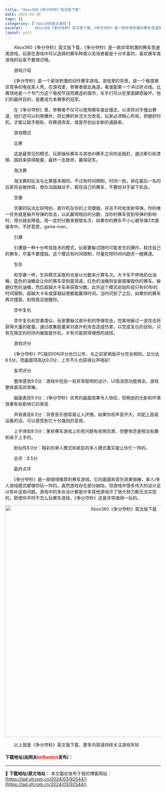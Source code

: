 ```yaml
---
title: "Xbox360《争分夺秒》英文版下载"
date: 2024-03-30
tags: []
categories: ["xbox360英日游戏"]
excerpt: "　　Xbox360《争分夺秒》英文版下载，《争分夺秒》是一款非常刺激的赛车竞速类游戏，玩家在游戏中可以选择的赛车种类以及场景都是十分丰富的，喜欢赛车类游戏的玩家不要错过哦。 　　游戏介绍 　　《争分夺秒》是一个紧张刺激的动作赛车游戏。游戏里的背景，是一个极度推崇竞争的电视真人秀。在游戏里，参赛者彼此&hellip;"
layout: post
---
```


 <p>　　Xbox360《争分夺秒》英文版下载，《争分夺秒》是一款非常刺激的赛车竞速类游戏，玩家在游戏中可以选择的赛车种类以及场景都是十分丰富的，喜欢赛车类游戏的玩家不要错过哦。</p> <p>　　游戏介绍</p> <p>　　《争分夺秒》是一个紧张刺激的动作赛车游戏。游戏里的背景，是一个极度推崇竞争的电视真人秀。在游戏里，参赛者彼此角逐，看谁能第一个冲过终点线。比赛场地是一个专门为这个电视节目而建造的城市，车手们可以在里面肆意破坏。他们的最终目的，是要成为本赛季的冠军。</p> <p>　　在《争分夺秒》里，参赛者不仅可以使用赛车彼此撞击，以求将对手撞出赛道，他们还可以利用爆炸，将比赛的状况大为改变。玩家必须精心布局，把握好时机，才能让敌手脱轨、将赛道改变、或是开创出全新的通路来。</p> <p>　　游戏模式</p> <p>　　比赛</p> <p>　　这是最常见的模式，玩家操纵赛车与其他AI赛手之间你追我赶，通过牵引和漂移、跳跃来获得能量，最终一击致命，赢得冠军。</p> <p>　　淘汰赛</p> <p>　　淘汰赛的玩法与比赛基本相同，不过有时间限制，时间一到，排在最后一名的玩家将会被终结，想办法超越对手，稳住自己的赛车，不要给对手留下机会。</p> <p>　　空袭</p> <p>　　空袭的玩法比较特别，直升机在你的上空跟随，并且不时地发射导弹。你的唯一任务就是躲开导弹的攻击，以此赢得相应的分数，当你的赛车受到导弹的影响时，得分就会降低。用一定的分数来换取名次，如果你的赛车不小心被导弹3次直接命中，不好意思，game over。</p> <p>　　引爆</p> <p>　　引爆是一种十分考验技术的模式，玩家要躲过随时可能发生的爆炸，稳住自己的赛车，尽量不要撞毁。这个模式有时间限制，尽量在短时间内跑完一圈赛道。</p> <p>　　生存</p> <p>　　和空袭一样，生存模式采取的也是以分数来计算名次。大卡车不停地扔出油桶，蓝色的油桶会让你的赛车受到震荡波，红色的油桶则会直接摧毁你的赛车。躲避红色的油桶，然后超越大卡车来获取分数。此外这个模式初始阶段只有60秒的时间限制，超越大卡车或穿越钻塔都能赢得时间。当时间到了之后，如果你的赛车再次撞毁，别怪我没提醒你。</p> <p>　　空中复仇</p> <p>　　空中复仇和空袭类似，玩家要躲过直升机的导弹攻击，完美地躲过一波攻击将获得大量的能量。通过收集能量来对直升机攻击造成伤害，以完成复仇的目标。只有在限定的时间内摧毁直升机，才有可能获得理想的成绩。</p> <p>　　游戏评分</p> <p>　　《争分夺秒》PC版的IGN评分也已公布，与之前家用版评分完全相同，总分达8.5分，而画面项高达9.0分，上市不久也获得众声喝彩!</p> <p>　　各项评分</p> <p>　　整体感觉9.0分：游戏中包括一些非常聪明的设计，UI简洁但功能俱全。游戏整体表现非常棒。</p> <p>　　画面表现9.0分：《争分夺秒》优秀的画面效果令人惊叹，但稍逊的光影和环境效果有些影响它的表现</p> <p>　　声效表现8.5分：背景音乐很容易让人厌倦。如果你将声音开大，并配上高级设备的话，可以感受到它十分强劲的音效。</p> <p>　　上手体验8.0分：某些赛车游戏上的老问题有些煞风景，但整体还是相当有趣和易于上手的。</p> <p>　　耐玩性8.0分：精彩的单人模式和疯狂的多人模式着实能让你忙一阵的。</p> <p>　　总评：8.5分</p> <p>　　最终点评</p> <p>　　《争分夺秒》是一部值得推荐的赛车游戏。它的画面和音乐效果很棒，单人/多人游戏模式都够你玩一阵的。虽然游戏存在部分缺陷，但游戏中很多伟大的设计足以弥补这些问题。游戏中的多处设计都是许多其他游戏尽了很大努力都无法实现的。即使你平时不怎么玩赛车游戏，《争分夺秒》还是非常值得一玩的。</p> <p align="center"><img align="" border="0" src="https://lad.sfcrom.cn/wp-content/uploads/2024/03/20240330_6607d3e23a11c.jpg" width="751" alt="Xbox360《争分夺秒》英文版下载" /></p> <p>　　以上就是《争分夺秒》英文版下载，更多内容请持续关注游戏年轮</p> <p><h4>下载地址(由网友<font color="red">brilliantcn</font>发布)：</h4></p> 

---
📖 **下载地址/原文地址：** 本文最初发布于我的博客网站：[https://lad.sfcrom.cn/2024/03/92544/](https://lad.sfcrom.cn/2024/03/92544/)
